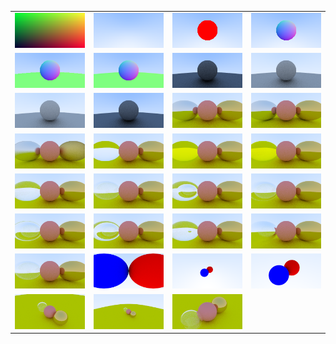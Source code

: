 | | | | |
| :---: | :---: | :---: | :---: |
| ![](image.png) | ![](blue.png) | ![](red_sphere.png) | ![](color_map.png) |
| ![](two_spheres.png) | ![](two_spheres_aa.png) | ![](matte_sphere_50.png) | ![](matte_sphere_50_gamma2.png) |
| ![](matte_sphere_50_gamma2_tmin001.png) | ![](matte_sphere_50_tmin001.png) | ![](metal_spheres_depth50.png) | ![](metal_spheres_depth5.png) |
| ![](metal_fuzz_reflection.png) | ![](glass_refraction.png) | ![](glass_refraction_no_blue.png) | ![](glass_refraction_no_blue_fresnel.png) |
| ![](glass_refraction_fresnel.png) | ![](hollow_glass_05thickness.png) | ![](hollow_glass_25thickness.png) | ![](hollow_glass_10thickness.png) |
| ![](hollow_glass_15thickness.png) | ![](hollow_glass_20thickness.png) | ![](hollow_glass_45thickness.png) | ![](bubble.png) |
| ![](cam_90vfov.png) | ![](cam_two_spheres.png) | ![](cam_90vfov_from_-2_2_1.png) | ![](cam_45vfov_from_-2_2_1.png) |
| ![](45vfov_from_2_2_1.png) | ![](90vfov_from_2_2_1.png) | ![](30vfov_from_-2_2_1.png) |   |
